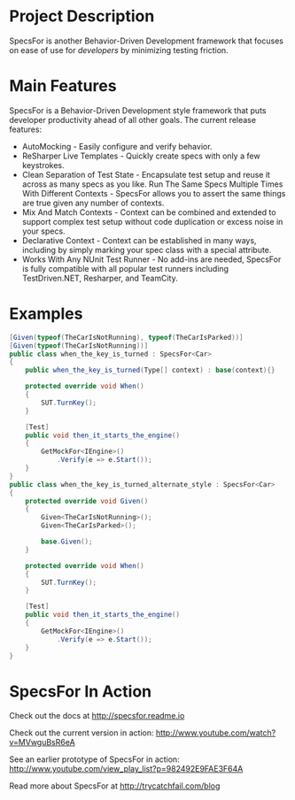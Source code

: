 # Project Description
SpecsFor is another Behavior-Driven Development framework that focuses on ease of use for *developers* by minimizing testing friction.

# Main Features

SpecsFor is a Behavior-Driven Development style framework that puts developer productivity ahead of all other goals.  The current release features:

* AutoMocking - Easily configure and verify behavior.
* ReSharper Live Templates - Quickly create specs with only a few keystrokes.
* Clean Separation of Test State - Encapsulate test setup and reuse it across as many specs as you like.
Run The Same Specs Multiple Times With Different Contexts - SpecsFor allows you to assert the same things are true given any number of contexts.
* Mix And Match Contexts - Context can be combined and extended to support complex test setup without code duplication or excess noise in your specs.
* Declarative Context - Context can be established in many ways, including by simply marking your spec class with a special attribute.
* Works With Any NUnit Test Runner - No add-ins are needed, SpecsFor is fully compatible with all popular test runners including TestDriven.NET, Resharper, and TeamCity. 

# Examples

```csharp
[Given(typeof(TheCarIsNotRunning), typeof(TheCarIsParked))]
[Given(typeof(TheCarIsNotRunning))]
public class when_the_key_is_turned : SpecsFor<Car>
{
    public when_the_key_is_turned(Type[] context) : base(context){}

    protected override void When()
    {
        SUT.TurnKey();
    }

    [Test]
    public void then_it_starts_the_engine()
    {
        GetMockFor<IEngine>()
            .Verify(e => e.Start());
    }
}
public class when_the_key_is_turned_alternate_style : SpecsFor<Car>
{
    protected override void Given()
    {
        Given<TheCarIsNotRunning>();
        Given<TheCarIsParked>();

        base.Given();
    }

    protected override void When()
    {
        SUT.TurnKey();
    }

    [Test]
    public void then_it_starts_the_engine()
    {
        GetMockFor<IEngine>()
            .Verify(e => e.Start());
    }
}
```

# SpecsFor In Action

Check out the docs at http://specsfor.readme.io

Check out the current version in action: http://www.youtube.com/watch?v=MVwguBsR6eA

See an earlier prototype of SpecsFor in action: http://www.youtube.com/view_play_list?p=982492E9FAE3F64A

Read more about SpecsFor at http://trycatchfail.com/blog
